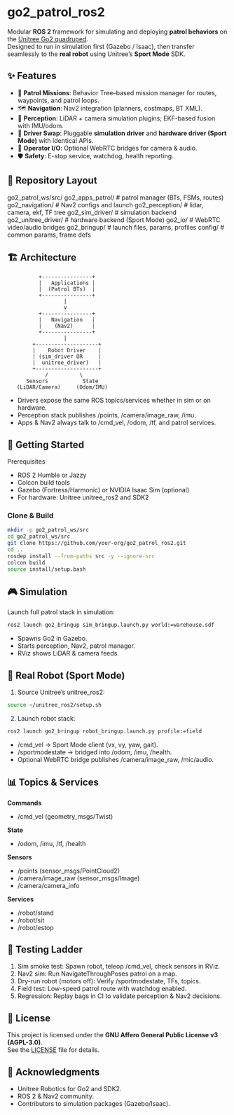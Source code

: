 # go2_patrol_ros2

Modular **ROS 2** framework for simulating and deploying **patrol behaviors** on the [Unitree Go2 quadruped](https://www.unitree.com/go2).  
Designed to run in simulation first (Gazebo / Isaac), then transfer seamlessly to the **real robot** using Unitree’s **Sport Mode** SDK.

## ✨ Features

- 🚶 **Patrol Missions**: Behavior Tree–based mission manager for routes, waypoints, and patrol loops.  
- 🗺️ **Navigation**: Nav2 integration (planners, costmaps, BT XML).  
- 👀 **Perception**: LiDAR + camera simulation plugins; EKF-based fusion with IMU/odom.  
- 🔌 **Driver Swap**: Pluggable **simulation driver** and **hardware driver (Sport Mode)** with identical APIs.  
- 🎥 **Operator I/O**: Optional WebRTC bridges for camera & audio.  
- 🛡️ **Safety**: E-stop service, watchdog, health reporting.  

## 📂 Repository Layout

go2_patrol_ws/src/
go2_apps_patrol/        # patrol manager (BTs, FSMs, routes)
go2_navigation/         # Nav2 configs and launch
go2_perception/         # lidar, camera, ekf, TF tree
go2_sim_driver/         # simulation backend
go2_unitree_driver/     # hardware backend (Sport Mode)
go2_io/                 # WebRTC video/audio bridges
go2_bringup/            # launch files, params, profiles
config/                 # common params, frame defs

## 🏗️ Architecture

```text
          +----------------+
          |   Applications |
          |  (Patrol BTs)  |
          +----------------+
                  |
                  v
          +----------------+
          |   Navigation   |
          |    (Nav2)      |
          +----------------+
                  |
        +--------------------+
        |    Robot Driver    |
        | (sim_driver OR     |
        |  unitree_driver)   |
        +--------------------+
            /          \
      Sensors           State
   (LiDAR/Camera)     (Odom/IMU)
```

* Drivers expose the same ROS topics/services whether in sim or on hardware.
* Perception stack publishes /points, /camera/image_raw, /imu.
* Apps & Nav2 always talk to /cmd_vel, /odom, /tf, and patrol services.

## 🚀 Getting Started

Prerequisites
* ROS 2 Humble or Jazzy
* Colcon build tools
* Gazebo (Fortress/Harmonic) or NVIDIA Isaac Sim (optional)
* For hardware: Unitree unitree_ros2 and SDK2

### Clone & Build

```bash
mkdir -p go2_patrol_ws/src
cd go2_patrol_ws/src
git clone https://github.com/your-org/go2_patrol_ros2.git
cd ..
rosdep install --from-paths src -y --ignore-src
colcon build
source install/setup.bash
```

## 🎮 Simulation

Launch full patrol stack in simulation:

```bash
ros2 launch go2_bringup sim_bringup.launch.py world:=warehouse.sdf
```

* Spawns Go2 in Gazebo.
* Starts perception, Nav2, patrol manager.
* RViz shows LiDAR & camera feeds.

## 🤖 Real Robot (Sport Mode)

1.	Source Unitree’s unitree_ros2:
  ```bash
  source ~/unitree_ros2/setup.sh
  ```

2.	Launch robot stack:

  ```bash
  ros2 launch go2_bringup robot_bringup.launch.py profile:=field
  ```

* /cmd_vel → Sport Mode client (vx, vy, yaw, gait).
* /sportmodestate → bridged into /odom, /imu, /health.
* Optional WebRTC bridge publishes /camera/image_raw, /mic/audio.

## 📊 Topics & Services

**Commands**
* /cmd_vel (geometry_msgs/Twist)

**State**
* /odom, /imu, /tf, /health

**Sensors**
* /points (sensor_msgs/PointCloud2)
* /camera/image_raw (sensor_msgs/Image)
* /camera/camera_info

**Services**
* /robot/stand
* /robot/sit
* /robot/estop

## 🧪 Testing Ladder

1.	Sim smoke test: Spawn robot, teleop /cmd_vel, check sensors in RViz.
2.	Nav2 sim: Run NavigateThroughPoses patrol on a map.
3.	Dry-run robot (motors off): Verify /sportmodestate, TFs, topics.
4.	Field test: Low-speed patrol route with watchdog enabled.
5.	Regression: Replay bags in CI to validate perception & Nav2 decisions.

## 📜 License

This project is licensed under the **GNU Affero General Public License v3 (AGPL-3.0)**.  
See the [LICENSE](LICENSE) file for details.

## 🙌 Acknowledgments

* Unitree Robotics for Go2 and SDK2.
* ROS 2 & Nav2 community.
* Contributors to simulation packages (Gazebo/Isaac).
